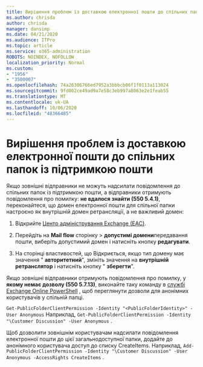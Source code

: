 ```yaml
---
title: Вирішення проблем із доставкою електронної пошти до спільних папок із підтримкою пошти
ms.author: chrisda
author: chrisda
manager: dansimp
ms.date: 04/21/2020
ms.audience: ITPro
ms.topic: article
ms.service: o365-administration
ROBOTS: NOINDEX, NOFOLLOW
localization_priority: Normal
ms.custom:
- "1956"
- "3500007"
ms.openlocfilehash: 74a26306766ed7952a3bbbcb06f1f0113a113024
ms.sourcegitcommit: 9fd002ce49ad9a7e58c3eb997a8063e2e1feab55
ms.translationtype: MT
ms.contentlocale: uk-UA
ms.lasthandoff: 10/06/2020
ms.locfileid: "48366485"
---
```

# <a name="fix-email-delivery-issues-to-mail-enabled-public-folders"></a>Вирішення проблем із доставкою електронної пошти до спільних папок із підтримкою пошти

Якщо зовнішні відправники не можуть надсилати повідомлення до спільних папок із підтримкою пошти, а відправники отримують повідомлення про помилку: **не вдалося знайти (550 5.4.1)**, переконайтеся, що домен електронної пошти для спільної папки настроєно як внутрішній домен ретрансляції, а не важливий домен:

1. Відкрийте [Центр адміністрування Exchange (EAC)](https://docs.microsoft.com/Exchange/exchange-admin-center).

2. Перейдіть на **Mail flow** сторінку \> **допустимі домени**передавання пошти, виберіть допустимий домен і натисніть кнопку **редагувати**.

3. На сторінці властивостей, що Відкриється, якщо тип домену має значення " **авторитетний**", змініть значення на **внутрішній ретранслятор** і натисніть кнопку " **зберегти**".

Якщо зовнішні відправники отримують повідомлення про помилку, у **якому немає дозволу (550 5.7.13)**, виконайте таку команду в [службі Exchange Online PowerShell](https://docs.microsoft.com/powershell/exchange/exchange-online/connect-to-exchange-online-powershell/connect-to-exchange-online-powershell) , щоб переглянути дозволи для анонімних користувачів у спільній папці.

`Get-PublicFolderClientPermission -Identity "<PublicFolderIdentity>" -User Anonymous` Наприклад, `Get-PublicFolderClientPermission -Identity "\Customer Discussion" -User Anonymous` .

Щоб дозволити зовнішнім користувачам надсилати повідомлення електронної пошти до цієї загальнодоступної папки, додайте до анонімного користувача доступ до списку CreateItems. Наприклад, `Add-PublicFolderClientPermission -Identity "\Customer Discussion" -User Anonymous -AccessRights CreateItems` .
